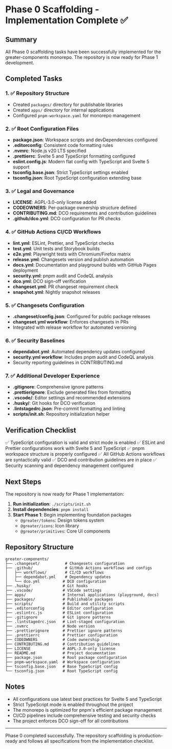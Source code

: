 # Phase 0 Scaffolding - Implementation Complete ✅

## Summary

All Phase 0 scaffolding tasks have been successfully implemented for the greater-components monorepo. The repository is now ready for Phase 1 development.

## Completed Tasks

### 1. ✅ Repository Structure
- Created `packages/` directory for publishable libraries
- Created `apps/` directory for internal applications
- Configured `pnpm-workspace.yaml` for monorepo management

### 2. ✅ Root Configuration Files
- **package.json**: Workspace scripts and devDependencies configured
- **.editorconfig**: Consistent code formatting rules
- **.nvmrc**: Node.js v20 LTS specified
- **.prettierrc**: Svelte 5 and TypeScript formatting configured
- **eslint.config.js**: Modern flat config with TypeScript and Svelte 5 support
- **tsconfig.base.json**: Strict TypeScript settings enabled
- **tsconfig.json**: Root TypeScript configuration extending base

### 3. ✅ Legal and Governance
- **LICENSE**: AGPL-3.0-only license added
- **CODEOWNERS**: Per-package ownership structure defined
- **CONTRIBUTING.md**: DCO requirements and contribution guidelines
- **.github/dco.yml**: DCO configuration for PR checks

### 4. ✅ GitHub Actions CI/CD Workflows
- **lint.yml**: ESLint, Prettier, and TypeScript checks
- **test.yml**: Unit tests and Storybook builds
- **e2e.yml**: Playwright tests with Chromium/Firefox matrix
- **release.yml**: Changesets version and publish automation
- **docs.yml**: Documentation and playground builds with GitHub Pages deployment
- **security.yml**: pnpm audit and CodeQL analysis
- **dco.yml**: DCO sign-off verification
- **changeset.yml**: PR changeset requirement check
- **snapshot.yml**: Nightly snapshot releases

### 5. ✅ Changesets Configuration
- **.changeset/config.json**: Configured for public package releases
- **changeset.yml workflow**: Enforces changesets in PRs
- Integrated with release workflow for automated versioning

### 6. ✅ Security Baselines
- **dependabot.yml**: Automated dependency updates configured
- **security.yml workflow**: Includes pnpm audit and CodeQL analysis
- Security reporting guidelines in CONTRIBUTING.md

### 7. ✅ Additional Developer Experience
- **.gitignore**: Comprehensive ignore patterns
- **.prettierignore**: Exclude generated files from formatting
- **.vscode/**: Editor settings and recommended extensions
- **.husky/**: Git hooks for DCO verification
- **.lintstagedrc.json**: Pre-commit formatting and linting
- **scripts/init.sh**: Repository initialization helper

## Verification Checklist

✅ TypeScript configuration is valid and strict mode is enabled
✅ ESLint and Prettier configurations work with Svelte 5 and TypeScript
✅ pnpm workspace structure is properly configured
✅ All GitHub Actions workflows are syntactically valid
✅ DCO and contribution guidelines are in place
✅ Security scanning and dependency management configured

## Next Steps

The repository is now ready for Phase 1 implementation:

1. **Run initialization**: `./scripts/init.sh`
2. **Install dependencies**: `pnpm install`
3. **Start Phase 1**: Begin implementing foundation packages
   - `@greater/tokens`: Design tokens system
   - `@greater/icons`: Icon library
   - `@greater/primitives`: Core UI components

## Repository Structure

```
greater-components/
├── .changeset/           # Changesets configuration
├── .github/              # GitHub Actions workflows and configs
│   ├── workflows/        # CI/CD workflows
│   ├── dependabot.yml    # Dependency updates
│   └── dco.yml          # DCO configuration
├── .husky/              # Git hooks
├── .vscode/             # VSCode settings
├── apps/                # Internal applications (playground, docs)
├── packages/            # Publishable packages
├── scripts/             # Build and utility scripts
├── .editorconfig        # Editor configuration
├── .eslintrc.js         # ESLint configuration
├── .gitignore           # Git ignore patterns
├── .lintstagedrc.json   # Lint-staged configuration
├── .nvmrc               # Node version
├── .prettierignore      # Prettier ignore patterns
├── .prettierrc          # Prettier configuration
├── CODEOWNERS           # Code ownership
├── CONTRIBUTING.md      # Contribution guidelines
├── LICENSE              # AGPL-3.0-only license
├── README.md            # Project documentation
├── package.json         # Root package configuration
├── pnpm-workspace.yaml  # Workspace configuration
├── tsconfig.base.json   # Base TypeScript config
└── tsconfig.json        # Root TypeScript config
```

## Notes

- All configurations use latest best practices for Svelte 5 and TypeScript
- Strict TypeScript mode is enabled throughout the project
- The monorepo is optimized for pnpm's efficient package management
- CI/CD pipelines include comprehensive testing and security checks
- The project enforces DCO sign-off for all contributions

---

Phase 0 completed successfully. The repository scaffolding is production-ready and follows all specifications from the implementation checklist.